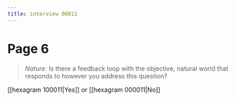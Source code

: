 ```yaml
---
title: interview 00011
---
```

# Page 6
> *Nature:* Is there a feedback loop with the objective, natural world that responds to however you address this question?

[[hexagram 100011|Yes]] or [[hexagram 000011|No]]